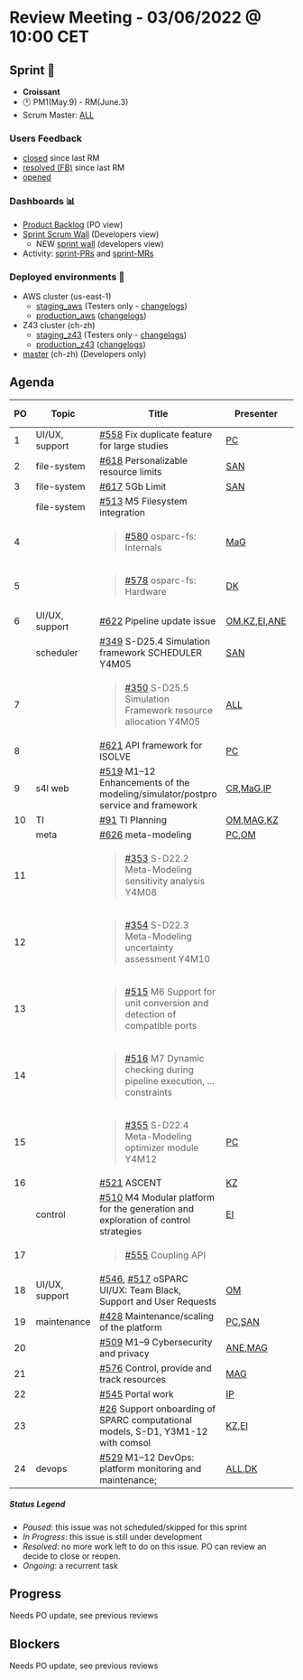 # Review Meeting - 03/06/2022 @ 10:00 CET

## Sprint 🏃

- **Croissant**
- 🕐 PM1(May.9) - RM(June.3)
- Scrum Master: [ALL]

### Users Feedback

- [closed](https://github.com/ITISFoundation/osparc-issues/issues?q=is%3Aissue+sort%3Areactions+state%3Aclosed+updated%3A%3E%3D2022-03-09) since last RM
- [resolved (FB)](https://z43.manuscript.com/f/filters/?ixProject=45&ixStatus=0&maxrecords=50&resolvedInLast=3&sColumns=Category-Favorite-Case-TitleComment-Area-Priority-Status-DateResolved-DateOpened-OpenedBy&sSorts=LastUpdated.descending-Priority&sView=grid-flat) since last RM
- [opened](https://github.com/ITISFoundation/osparc-issues/issues?q=is%3Aissue+is%3Aopen+sort%3Areactions)

### Dashboards 📊

- [Product Backlog](https://github.com/orgs/ITISFoundation/projects/3) (PO view)
- [Sprint Scrum Wall](https://app.zenhub.com/workspaces/osparc---scrum-wall-5c9260f3d76ef51f6b0fe78d/board?repos=118596920,174557929,151701223,135289610,118910047,181836792,167586968) (Developers view)
  - NEW [sprint wall](https://github.com/orgs/ITISFoundation/projects/9) (developers view)
- Activity: [sprint-PRs] and [sprint-MRs]

### Deployed environments 🚀

- AWS cluster (us-east-1)
  - [staging_aws](https://staging.osparc.io) (Testers only - [changelogs])
  - [production_aws](https://osparc.io) ([changelogs])
- Z43 cluster (ch-zh)
  - [staging_z43](http://osparc-staging.speag.com) (Testers only - [changelogs])
  - [production_z43](http://osparc.speag.com) ([changelogs])
- [master](https://osparc-master.speag.com) (ch-zh) (Developers only)

## Agenda

| PO  | Topic          | Title                                                                                         | Presenter  | Status  | Duration | Start-Time |
| --- | -------------- | --------------------------------------------------------------------------------------------- | ---------- | ------- | -------- | ---------- |
|   1 | UI/UX, support | [#558] Fix duplicate feature for large studies                                                | [PC]       | Ongoing |          |            |
|   2 | file-system    | [#618] Personalizable resource limits                                                         | [SAN]      | Ongoing |   5m     |            |
|   3 | file-system    | [#617] 5Gb Limit                                                                              | [SAN]      | Ongoing |   5m     |            |
|     | file-system    | [#513] M5 Filesystem integration                                                              |            | Ongoing |          |            |
|   4 |                | <blockquote>[#580] osparc-fs: Internals</blockquote>                                          | [MaG]      | Ongoing |          |            |
|   5 |                | <blockquote> [#578] osparc-fs: Hardware</blockquote>                                          | [DK]       | Ongoing |          |            |
|   6 | UI/UX, support | [#622] Pipeline update issue                                                                  | [OM],[KZ],[EI],[ANE] | Done | 10m |          |
|     | scheduler      | [#349] S-D25.4 Simulation framework SCHEDULER Y4M05                                           | [SAN]      | Ongoing |   1m     |            |
|   7 |                | <blockquote>[#350] S-D25.5 Simulation Framework resource allocation Y4M05 </blockquote>       | [ALL]      | Ongoing | 1m       |            |
|   8 |                | [#621] API framework for ISOLVE                                                               | [PC]       | Done    |          |            |
|   9 | s4l web        | [#519] M1–12 Enhancements of the modeling/simulator/postpro service and framework             | [CR],[MaG],[IP] | Ongoing | 15m |            |
|  10 | TI             | [#91] TI Planning                                                                             | [OM],[MAG],[KZ] | Ongoing |  5m |            |
|     | meta           | [#626] meta-modeling                                                                          | [PC],[OM]  | Ongoing |          |            |
|  11 |                | <blockquote> [#353] S-D22.2 Meta-Modeling sensitivity analysis Y4M08 </blockquote>            |            | Done    |          |            |
|  12 |                | <blockquote> [#354] S-D22.3 Meta-Modeling uncertainty assessment Y4M10</blockquote>           |            | Done    |          |            |
|  13 |                | <blockquote> [#515] M6 Support for unit conversion and detection of compatible ports </blockquote> |       | Ongoing |          |            |
|  14 |                | <blockquote> [#516] M7 Dynamic checking during pipeline execution, ... constraints</blockquote>|           | Ongoing |          |            |
|  15 |                | <blockquote> [#355] S-D22.4 Meta-Modeling optimizer module Y4M12</blockquote>                 | [PC]       | Paused  |          |            |
|  16 |                | [#521] ASCENT                                                                                 | [KZ]       | Done    |          |            |
|     | control        | [#510] M4 Modular platform for the generation and exploration of control strategies           | [EI]       | Ongoing |   1m       |            |
|  17 |                | <blockquote>[#555] Coupling API</blockquote>                                                  |            | Ongoing |          |            |
|  18 | UI/UX, support | [#546], [#517] oSPARC UI/UX: Team Black, Support and User Requests                            | [OM]       | Ongoing | 2m       |            |
|  19 | maintenance    | [#428] Maintenance/scaling of the platform                                                    | [PC],[SAN] | Ongoing |   4m     |            |
|  20 |                | [#509] M1–9 Cybersecurity and privacy                                                         | [ANE],[MAG] | Ongoing |         |            |
|  21 |                | [#576] Control, provide and track resources                                                   | [MAG]      | Ongoing |          |            |
|  22 |                | [#545] Portal work                                                                            | [IP]       | Ongoing | 1m       |            |
|  23 |                | [#26] Support onboarding of SPARC computational models, S-D1, Y3M1-12    with comsol          | [KZ],[EI]  | Ongoing | 5m       |            |
|  24 | devops         | [#529] M1–12 DevOps: platform monitoring and maintenance;                                     | [ALL],[DK] | Ongoing |          |            |


##### Status Legend

- _Paused_: this issue was not scheduled/skipped for this sprint
- _In Progress_: this issue is still under development
- _Resolved_: no more work left to do on this issue. PO can review an decide to close or reopen.
- _Ongoing_: a recurrent task

[online]: http://status.osparc.io/
[operational]: https://git.speag.com/oSparc/e2e-testing/-/pipelines
[performant]: https://git.speag.com/oSparc/e2e-portal-testing/-/pipelines

## Progress

Needs PO update, see previous reviews

## Blockers

Needs PO update, see previous reviews

<!--References PLEASE KEEP ALPHABETICAL ORDER!!! -->

[all]: https://github.com/Surfict
[ane]: https://github.com/GitHK
[bl]: https://github.com/dyollb
[dk]: https://github.com/mrnicegyu11
[cr]: https://github.com/colinRawlings
[ip]: https://github.com/ignapas
[kz]: https://github.com/KZzizzle
[mag]: https://github.com/mguidon
[om]: https://github.com/odeimaiz
[pc]: https://github.com/pcrespov
[san]: https://github.com/sanderegg
[syr]: https://zmt.swiss/about/about-zmt/all-staff/reboux-sylvain/
[tn]: https://itis.swiss/who-we-are/staff-members/all-staff/newton-taylor/
[ei]: https://github.com/elisabettai
[j-d4]: https://github.com/ITISFoundation/osparc-issues/issues/62
[j-d7.a]: https://github.com/ITISFoundation/osparc-issues/issues/21
[j-d35]: https://github.com/ITISFoundation/osparc-issues/issues/31
[j-d33]: https://github.com/ITISFoundation/osparc-issues/issues/33
[j-d20]: https://github.com/ITISFoundation/osparc-issues/issues/48
[j-d21]: https://github.com/ITISFoundation/osparc-simcore/issues/1065
[j-d28.a]: https://github.com/ITISFoundation/osparc-simcore/issues/1066
[j-d29]: https://github.com/ITISFoundation/osparc-issues/issues/37
[s-d2]: https://github.com/ITISFoundation/osparc-simcore/issues/1069
[s-d18]: https://github.com/ITISFoundation/osparc-issues/issues/9
[s-d7]: https://github.com/ITISFoundation/osparc-issues/issues/21
[s-d10]: https://github.com/ITISFoundation/osparc-issues/issues/18
[s-d22]: https://github.com/ITISFoundation/osparc-issues/issues/5
[s-d12]: https://github.com/ITISFoundation/osparc-issues/issues/16
[s-d15]: https://github.com/ITISFoundation/osparc-issues/issues/12
[s-d12]: https://github.com/ITISFoundation/osparc-issues/issues/16
[s-d6]: https://github.com/ITISFoundation/osparc-issues/issues/22
[s-d5]: https://github.com/ITISFoundation/osparc-issues/issues/23
[s-d21]: https://github.com/ITISFoundation/osparc-issues/issues/6
[s-d4]: https://github.com/ITISFoundation/osparc-issues/issues/24
[s-d1]: https://github.com/ITISFoundation/osparc-issues/issues/26
[s-d26]: https://github.com/ITISFoundation/osparc-issues/issues/332
[s-d27.2]: https://github.com/ITISFoundation/osparc-issues/issues/357
[n-d1]: https://github.com/ITISFoundation/osparc-issues/issues/68
[n-d2]: https://github.com/ITISFoundation/osparc-issues/issues/91
[tb-backlog]: https://github.com/ITISFoundation/osparc-issues/projects/4
[z43-backlog]: https://z43.fogbugz.com/f/filters/1112/osparc-cases
[sprint-prs]: https://github.com/pulls?page=1&q=is%3Apr+archived%3Afalse+user%3AITISFoundation+closed%3A%3E2021-11-15
[sprint-mrs]: https://git.speag.com/groups/oSparc/-/merge_requests?scope=all&utf8=%E2%9C%93&state=all
[changelogs]: https://github.com/ITISFoundation/osparc-simcore/releases

[#26]: https://github.com/ITISFoundation/osparc-issues/issues/26
[#91]: https://github.com/ITISFoundation/osparc-issues/issues/91
[#232]: https://github.com/ITISFoundation/osparc-issues/issues/232
[#349]: https://github.com/ITISFoundation/osparc-issues/issues/349
[#350]: https://github.com/ITISFoundation/osparc-issues/issues/350
[#353]: https://github.com/ITISFoundation/osparc-issues/issues/353
[#354]: https://github.com/ITISFoundation/osparc-issues/issues/354
[#355]: https://github.com/ITISFoundation/osparc-issues/issues/355
[#428]: https://github.com/ITISFoundation/osparc-issues/issues/428
[#509]: https://github.com/ITISFoundation/osparc-issues/issues/509
[#510]: https://github.com/ITISFoundation/osparc-issues/issues/510
[#513]: https://github.com/ITISFoundation/osparc-issues/issues/513
[#515]: https://github.com/ITISFoundation/osparc-issues/issues/515
[#516]: https://github.com/ITISFoundation/osparc-issues/issues/516
[#517]: https://github.com/ITISFoundation/osparc-issues/issues/517
[#519]: https://github.com/ITISFoundation/osparc-issues/issues/519
[#521]: https://github.com/ITISFoundation/osparc-issues/issues/521
[#522]: https://github.com/ITISFoundation/osparc-issues/issues/522
[#529]: https://github.com/ITISFoundation/osparc-issues/issues/529
[#545]: https://github.com/ITISFoundation/osparc-issues/issues/545
[#546]: https://github.com/ITISFoundation/osparc-issues/issues/546
[#555]: https://github.com/ITISFoundation/osparc-issues/issues/555
[#557]: https://github.com/ITISFoundation/osparc-issues/issues/557
[#558]: https://github.com/ITISFoundation/osparc-issues/issues/558
[#576]: https://github.com/ITISFoundation/osparc-issues/issues/576
[#577]: https://github.com/ITISFoundation/osparc-issues/issues/577
[#578]: https://github.com/ITISFoundation/osparc-issues/issues/578
[#579]: https://github.com/ITISFoundation/osparc-issues/issues/579
[#580]: https://github.com/ITISFoundation/osparc-issues/issues/580
[#595]: https://github.com/ITISFoundation/osparc-issues/issues/595
[#617]: https://github.com/ITISFoundation/osparc-issues/issues/617
[#618]: https://github.com/ITISFoundation/osparc-issues/issues/618
[#621]: https://github.com/ITISFoundation/osparc-issues/issues/621
[#622]: https://github.com/ITISFoundation/osparc-issues/issues/622
[#626]: https://github.com/ITISFoundation/osparc-issues/issues/626

[#2409]: https://github.com/ITISFoundation/osparc-simcore/issues/2409
